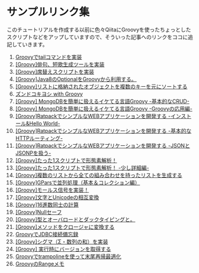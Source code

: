 # サンプルリンク集
このチュートリアルを作成する以前に色々QiitaにGroovyを使ったちょっとしたスクリプトなどをアップしていますので、そういった記事へのリンクをココに追記していきます。

1. [Groovyでtailコマンドを実装](https://github.com/koji-k/gtail)
1. [[Groovy]俳句、短歌生成ツールを実装](http://qiita.com/saba1024/items/3677a6f25a47afcfca69)
1. [[Groovy]席替えスクリプトを実装](http://qiita.com/saba1024/items/4245b7442e4f2d8c7993)
1. [[Groovy]Java8のOptionalをGroovyから利用する。](http://qiita.com/saba1024/items/3af327ce3b067ba00ac2)
1. [[Groovy]リストに格納されたオブジェクトを複数のキーを元にソートする](http://qiita.com/saba1024/items/a9bc5fa60d0bd6c5f00d)
1. [ズンドコキヨシ with Groovy](http://qiita.com/saba1024/items/3d7d937785b9abd21f18)
1. [[Groovy] MongoDBを簡単に扱えるイケてる言語Groovy -基本的なCRUD-](http://qiita.com/saba1024/items/b973340a8973d7618010)
1. [[Groovy] MongoDBを簡単に扱えるイケてる言語Groovy -Groovyの応用編-](http://qiita.com/saba1024/items/6c686cc4fb6d1281c2e9)
1. [[Groovy]RatpackでシンプルなWEBアプリケーションを開発する -インストール&Hello World-](http://qiita.com/saba1024/items/10151863c35e5c64f541)
1. [[Groovy]RatpackでシンプルなWEBアプリケーションを開発する -基本的なHTTPルーティング-](http://qiita.com/saba1024/items/efcc75a6685240188b6b)
1. [[Groovy]RatpackでシンプルなWEBアプリケーションを開発する -JSONとJSONPを扱う-](http://qiita.com/saba1024/items/4cb5a44196865b2d8b3d)
1. [[Groovy]たった1スクリプトで形態素解析！](http://qiita.com/saba1024/items/85ff23531105cfbba78e)
1. [[Groovy]たった1スクリプトで形態素解析！ -少し詳細編-](http://qiita.com/saba1024/items/67ef29bedc01386878d7)
1. [[Groovy]複数のリストから全ての組み合わせを持ったリストを生成する](http://qiita.com/saba1024/items/a07b688577feabf27fd2)
1. [[Groovy]GParsで並列処理（基本＆コレクション編）](http://qiita.com/saba1024/items/29bc32f3390facbaa5c5)
1. [[Groovy]モールス信号を実装！](http://qiita.com/saba1024/items/d2a901f966a9b99f18ff)
1. [[Groovy]文字とUnicodeの相互変換](http://qiita.com/saba1024/items/5fddc3daa4d7fd1b1df4)
1. [[Groovy]16進数同士の計算](http://qiita.com/saba1024/items/a4ea0075fefd45000228)
1. [[Groovy]Nullセーフ](http://qiita.com/saba1024/items/27a45684268dff3e79b7)
1. [[Groovy]型とオーバロードとダックタイピングと。](http://qiita.com/saba1024/items/73c8d89d999d42839571)
1. [[Groovy]メソッドをクロージャに変換する](http://qiita.com/saba1024/items/71e1104e03187e84b274)
1. [GroovyでJDBC接続備忘録](http://qiita.com/saba1024/items/6c64b31fcc0ca220ac52)
1. [[Groovy]シグマ（Σ・数列の和）を実装](http://qiita.com/saba1024/items/8d4d4c526aa106d58f21)
1. [[Groovy] 実行時にバージョンを取得する](http://qiita.com/saba1024/items/6f466bb1ce894e015b23)
1. [Groovyでtrampolineを使って末尾再帰最適化](http://qiita.com/saba1024/items/b84cab1496db4bff9e1a)
1. [GroovyのRangeメモ](http://qiita.com/saba1024/items/75f507b0de843255d2fa)
